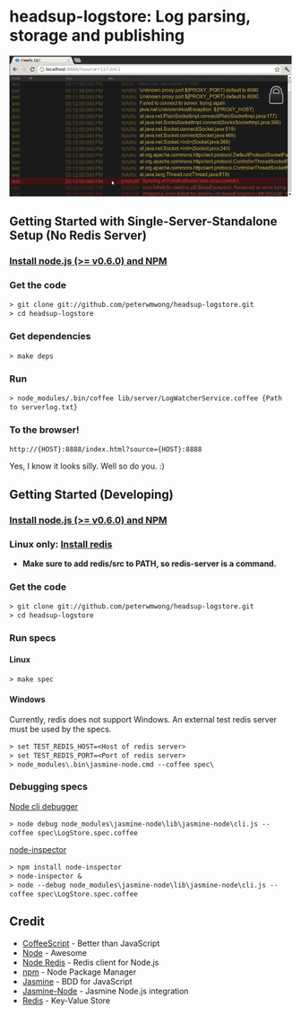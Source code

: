headsup-logstore: Log parsing, storage and publishing
=====================================================

<img width="916px" src="https://github.com/peterwmwong/headsup-logstore/raw/master/doc/screenshot01.png" border="0"/>


Getting Started with Single-Server-Standalone Setup (No Redis Server)
---------------------------------------------------------------------

### [Install node.js (>= v0.6.0) and NPM](https://github.com/joyent/node/wiki/Installation)

### Get the code

    > git clone git://github.com/peterwmwong/headsup-logstore.git
    > cd headsup-logstore

### Get dependencies

    > make deps

### Run

    > node_modules/.bin/coffee lib/server/LogWatcherService.coffee {Path to serverlog.txt}

### To the browser!

    http://{HOST}:8888/index.html?source={HOST}:8888

Yes, I know it looks silly. Well so do you. :)
    


Getting Started (Developing)
----------------------------

### [Install node.js (>= v0.6.0) and NPM](https://github.com/joyent/node/wiki/Installation)

### Linux only: [Install redis](http://redis.io/download)

- **Make sure to add redis/src to PATH, so redis-server is a command.**

### Get the code

    > git clone git://github.com/peterwmwong/headsup-logstore.git
    > cd headsup-logstore

### Run specs

#### Linux

    > make spec

#### Windows

Currently, redis does not support Windows.
An external test redis server must be used by the specs.

    > set TEST_REDIS_HOST=<Host of redis server>
    > set TEST_REDIS_PORT=<Port of redis server>
    > node_modules\.bin\jasmine-node.cmd --coffee spec\

### Debugging specs

[Node cli debugger](http://nodejs.org/docs/v0.5.10/api/debugger.html)

    > node debug node_modules\jasmine-node\lib\jasmine-node\cli.js --coffee spec\LogStore.spec.coffee

[node-inspector](https://github.com/dannycoates/node-inspector)

    > npm install node-inspector
    > node-inspector &
    > node --debug node_modules\jasmine-node\lib\jasmine-node\cli.js --coffee spec\LogStore.spec.coffee


Credit
------

* [CoffeeScript](http://jashkenas.github.com/coffee-script/) - Better than JavaScript
* [Node](http://nodejs.org/) - Awesome <EOM>
* [Node Redis](https://github.com/mranney/node_redis) - Redis client for Node.js
* [npm](http://npmjs.org/) - Node Package Manager
* [Jasmine](https://jasmine.github.io/) - BDD for JavaScript
* [Jasmine-Node](http://jquery.com/) - Jasmine Node.js integration
* [Redis](http://redis.io/) - Key-Value Store
